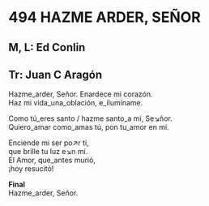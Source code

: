 # 494 HAZME ARDER, SEÑOR

## M, L: Ed Conlin
## Tr: Juan C Aragón

Hazme_arder, Señor. Enardece mi corazón.  
Haz mi vida_una_oblación, e_ilumíname.  

Como tú_eres santo / hazme santo_a mí, Se↘ñor.  
Quiero_amar como_amas tú, pon tu_amor en mí.  

Enciende mi ser po↗r ti,  
que brille tu luz e↘n mí.  
El Amor, que_antes murió,  
¡hoy resucitó!  

**Final**  
Hazme_arder, Señor.  

